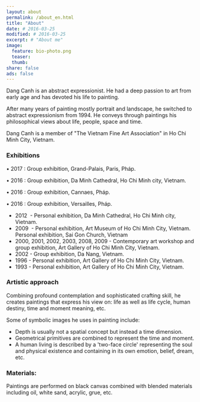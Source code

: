 ```yaml
---
layout: about
permalink: /about_en.html
title: "About"
date: # 2016-03-25
modified: # 2016-03-25
excerpt: # "About me"
image:
  feature: bio-photo.png
  teaser:
  thumb:
share: false
ads: false
---
```


Dang Canh is an abstract expressionist. He had a deep passion to art from early age and has devoted his life to painting.

After many years of painting mostly portrait and landscape, he switched to abstract expressionism from 1994. He conveys through paintings his philosophical views about life, people, space and time.

Dang Canh is a member of "The Vietnam Fine Art Association" in Ho Chi Minh City, Vietnam.

### Exhibitions
•	2017 : Group exhibition, Grand-Palais, Paris, Pháp.

•	2016 : Group exhibition, Da Minh Cathedral, Ho Chi Minh city, Vietnam.

•	2016 : Group exhibition, Cannaes, Pháp.

•	2016 : Group exhibition, Versailles, Pháp.

-	2012  -
Personal exhibition, Da Minh Cathedral, Ho Chi Minh city, Vietnam.
-	2009  -
Personal exhibition, Art Museum of Ho Chi Minh City, Vietnam.
Personal exhibition, Sai Gon Church, Vietnam
-	2000, 2001, 2002,
2003, 2008, 2009 -
Contemporary art workshop and group exhibition, Art Gallery of Ho Chi Minh City, Vietnam.
-	2002 -
Group exhibition, Da Nang, Vietnam.
-	1996 -
Personal exhibition, Art Gallery of Ho Chi Minh City, Vietnam.
-	1993 -
Personal exhibition, Art Gallery of Ho Chi Minh City, Vietnam.

### Artistic approach

Combining profound contemplation and sophisticated crafting skill, he creates paintings that express his view on: life as well as life cycle, human destiny, time and moment meaning, etc.

Some of symbolic images he uses in painting include:
- Depth is usually not a spatial concept but instead a time dimension.
- Geometrical primitives are combined to represent the time and moment.
- A human living is described by a 'two-face circle' representing the soul and physical existence and containing in its own emotion, belief, dream, etc.

### Materials: 

Paintings are performed on black canvas combined with blended materials including oil, white sand, acrylic, grue, etc.
